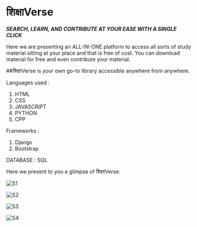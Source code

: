 # शिक्षाVerse

***SEARCH, LEARN, AND CONTRIBUTE AT YOUR EASE WITH A SINGLE CLICK***

Here we are presenting an ALL-IN-ONE platform to access all sorts of study material sitting at your place and that is free of cost.
You can download material for free and even contribute your material.


##शिक्षाVerse is your own go-to library accessible anywhere from anywhere.

Languages used : 
1. HTML
2. CSS
3. JAVASCRIPT
4. PYTHON
5. CPP

Frameworks :
1. Django
2. Bootstrap

DATABASE : 
SQL

Here we present to you a glimpse of शिक्षाVerse.

![S1](https://github.com/JyotiOjha/ShikshaVERSE/assets/82596078/3091e28f-4456-423a-8d97-6f58c8fe3fc5)

![S2](https://github.com/JyotiOjha/ShikshaVERSE/assets/82596078/40ae305c-bc8c-45fd-bded-46a901077ffd)

![S3](https://github.com/JyotiOjha/ShikshaVERSE/assets/82596078/3bb4ec0b-adc4-42f1-8d2e-3a84bd979215)

![S4](https://github.com/JyotiOjha/ShikshaVERSE/assets/82596078/2fcfc56a-c042-408a-8f98-97d0a6f4959a)
